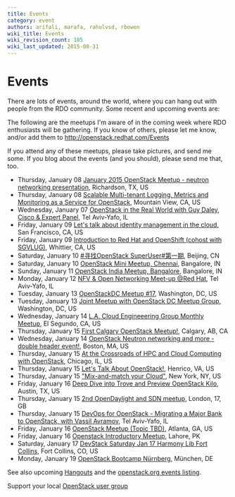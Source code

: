 ```yaml
---
title: Events
category: event
authors: arifali, marafa, rahulvsd, rbowen
wiki_title: Events
wiki_revision_count: 185
wiki_last_updated: 2015-08-31
---
```


# Events

There are lots of events, around the world, where you can hang out with people from the RDO community. Some recent and upcoming events are:

The following are the meetups I'm aware of in the coming week where RDO enthusiasts will be gathering. If you know of others, please let me know, and/or add them to <http://openstack.redhat.com/Events>

If you attend any of these meetups, please take pictures, and send me some. If you blog about the events (and you should), please send me that, too.

*   Thursday, January 08 [January 2015 OpenStack Meetup - neutron networking presentation](http://www.meetup.com/OpenStack-DFW/events/218257912/), Richardson, TX, US
*   Thursday, January 08 [Scalable Multi-tenant Logging, Metrics and Monitoring as a Service for OpenStack](http://www.meetup.com/Cloud-Platform-at-Symantec/events/218914623/), Mountain View, CA, US
*   Wednesday, January 07 [OpenStack in the Real World with Guy Daley, Cisco & Expert Panel](http://www.meetup.com/OpenStack-Israel/events/219529193/), Tel Aviv-Yafo, IL
*   Friday, January 09 [Let's talk about identity management in the cloud](http://www.meetup.com/Cloud-Builders/events/218844510/), San Francisco, CA, US
*   Friday, January 09 [Introduction to Red Hat and OpenShift (cohost with SGVLUG)](http://www.meetup.com/Greater-Los-Angeles-Area-Red-Hat-User-Group-RHUG/events/216795442/), Whittier, CA, US
*   Saturday, January 10 [#寻找OpenStack SuperUser#第一期](http://www.meetup.com/China-OpenStack-User-Group/events/219586084/), Beijing, CN
*   Saturday, January 10 [OpenStack Mini Meetup, Chennai](http://www.meetup.com/Indian-OpenStack-User-Group/events/219428900/), Bangalore, IN
*   Sunday, January 11 [OpenStack India Meetup, Bangalore](http://www.meetup.com/Indian-OpenStack-User-Group/events/219475318/), Bangalore, IN
*   Monday, January 12 [NFV & Open Networking Meet-up @Red Hat](http://www.meetup.com/IGTCloud/events/219419466/), Tel Aviv-Yafo, IL
*   Tuesday, January 13 [OpenStackDC Meetup #17](http://www.meetup.com/OpenStackDC/events/218760179/), Washington, DC, US
*   Tuesday, January 13 [Joint Meetup with OpenStack DC Meetup Group](http://www.meetup.com/Cloud-Foundry-Community-DC/events/219267040/), Washington, DC, US
*   Wednesday, January 14 [L.A. Cloud Engineeering Group Monthly Meetup](http://www.meetup.com/Enterprise-Cloud/events/213093822/), El Segundo, CA, US
*   Thursday, January 15 [First Calgary OpenStack Meetup!](http://www.meetup.com/Calgary-OpenStack-Meetup/events/219503704/), Calgary, AB, CA
*   Wednesday, January 14 [OpenStack Neutron networking and more - double header event!](http://www.meetup.com/Openstack-Boston/events/218862617/), Boston, MA, US
*   Thursday, January 15 [At the Crossroads of HPC and Cloud Computing with OpenStack](http://www.meetup.com/chicagoacm/events/219410203/), Chicago, IL, US
*   Thursday, January 15 [Let's Talk About OpenStack!](http://www.meetup.com/OpenStack-Richmond/events/219346809/), Henrico, VA, US
*   Thursday, January 15 ["Mix-and-match your Cloud"](http://www.meetup.com/OpenStack-for-Enterprises-NYC/events/219241367/), New York, NY, US
*   Friday, January 16 [Deep Dive into Trove and Preview OpenStack Kilo](http://www.meetup.com/OpenStack-Austin/events/218860202/), Austin, TX, US
*   Thursday, January 15 [2nd OpenDaylight and SDN meetup](http://www.meetup.com/London-SDN-ODLUG/events/218972643/), London, 17, GB
*   Thursday, January 15 [DevOps for OpenStack - Migrating a Major Bank to OpenStack, with Vassil Avramov](http://www.meetup.com/OpenStack-Israel/events/219611133/), Tel Aviv-Yafo, IL
*   Friday, January 16 [OpenStack Meetup (Topic TBD)](http://www.meetup.com/openstack-atlanta/events/218782169/), Atlanta, GA, US
*   Friday, January 16 [Openstack Introductory Meetup](http://www.meetup.com/Lahore-OpenStack-Meetup/events/219586680/), Lahore, PK
*   Saturday, January 17 [DevStack Saturday Jan 17 Harmony Lib Fort Collins](http://www.meetup.com/OpenStack-Colorado/events/219497398/), Fort Collins, CO, US
*   Monday, January 19 [OpenStack Bootcamp Nürnberg](http://www.meetup.com/OpenStack-Munich/events/219374350/), München, DE

See also upcoming [Hangouts](Hangouts) and the [openstack.org events listing](http://www.openstack.org/community/events/).

Support your local [OpenStack user group](https://wiki.openstack.org/wiki/OpenStack_User_Groups)
